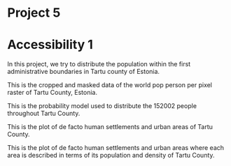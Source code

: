 # Project 5 

# Accessibility 1
In this project, we try to distribute the population within the first administrative boundaries in Tartu county of Estonia. 

This is the cropped and masked data of the world pop person per pixel raster of Tartu County, Estonia. 
![]()

This is the probability model used to distribute the 152002 people throughout Tartu County. 
![]()

This is the plot of de facto human settlements and urban areas of Tartu County. 
![]()

This is the plot of de facto human settlements and urban areas where each area is described in terms of its population and density of Tartu County. 
![]()
